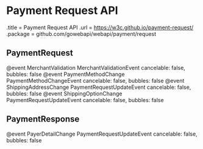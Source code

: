 # Payment Request API

.title = Payment Request API
.url = <https://w3c.github.io/payment-request/>
.package = github.com/gowebapi/webapi/payment/request

## PaymentRequest

@event MerchantValidation MerchantValidationEvent cancelable: false, bubbles: false
@event PaymentMethodChange PaymentMethodChangeEvent cancelable: false, bubbles: false
@event ShippingAddressChange PaymentRequestUpdateEvent cancelable: false, bubbles: false
@event ShippingOptionChange PaymentRequestUpdateEvent cancelable: false, bubbles: false

## PaymentResponse

@event PayerDetailChange PaymentRequestUpdateEvent cancelable: false, bubbles: false
